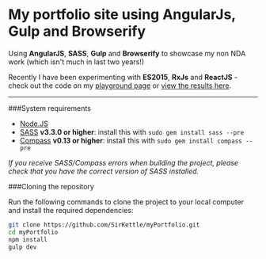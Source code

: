 My portfolio site using AngularJs, Gulp and Browserify
=================================================

Using **AngularJS**, **SASS**, **Gulp** and **Browserify** to showcase my non NDA work (which isn't much in last two years!)

Recently I have been experimenting with **ES2015**, **RxJs** and **ReactJS** - check out the code on my [playground page](https://github.com/SirKettle/myPortfolio/tree/master/src/app/views/play) or [view the results here](http://willthirkettle.co.uk/#/play).

---

###System requirements

- [Node.JS](http://nodejs.org/)
- [SASS](http://sass-lang.com/) **v3.3.0 or higher**: install this with `sudo gem install sass --pre`
- [Compass](http://compass-style.org/) **v0.13 or higher**: install this with `sudo gem install compass --pre`

_If you receive SASS/Compass errors when building the project, please check that you have the correct version of SASS installed._



###Cloning the repository

Run the following commands to clone the project to your local computer and install the required dependencies:

```bash
git clone https://github.com/SirKettle/myPortfolio.git
cd myPortfolio
npm install
gulp dev
```
